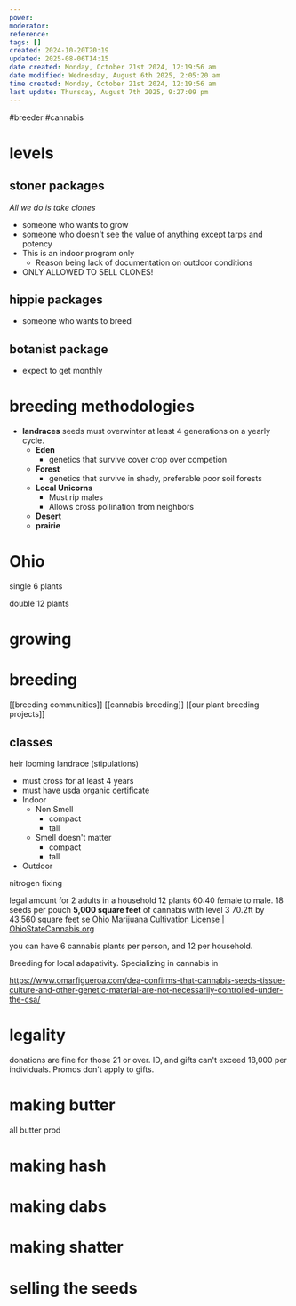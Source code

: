 ```yaml
---
power: 
moderator: 
reference: 
tags: []
created: 2024-10-20T20:19
updated: 2025-08-06T14:15
date created: Monday, October 21st 2024, 12:19:56 am
date modified: Wednesday, August 6th 2025, 2:05:20 am
time created: Monday, October 21st 2024, 12:19:56 am
last update: Thursday, August 7th 2025, 9:27:09 pm
---
```

#breeder #cannabis 
# levels
## stoner packages
*All we do is take clones*
- someone who wants to grow
- someone who doesn't see the value of anything except tarps and potency
- This is an indoor program only
	- Reason being lack of documentation on outdoor conditions
- ONLY ALLOWED TO SELL CLONES!
## hippie packages
- someone who wants to breed


## botanist package
- expect to get monthly 
# breeding methodologies
- **landraces** seeds must overwinter at least 4 generations on a yearly cycle.
	- **Eden**
		- genetics that survive cover crop over competion
	- **Forest**
		- genetics that survive in shady, preferable poor soil forests
	- **Local Unicorns**
		- Must rip males
		- Allows cross pollination from neighbors
	- **Desert**
	- **prairie**

# Ohio
single 6 plants

double 12 plants
# growing

# breeding
[[breeding communities]]
[[cannabis breeding]]
[[our plant breeding projects]]
## classes
heir looming
landrace (stipulations)
- must cross for at least 4 years
- must have usda organic certificate
- Indoor
	- Non Smell
		- compact
		- tall
	- Smell doesn't matter
		- compact
		- tall
- Outdoor

nitrogen fixing

legal amount for 2 adults in a household 12 plants
60:40 female to male. 
18 seeds per pouch
**5,000 square feet** of cannabis with level 3 
70.2ft by
43,560 square feet
se
[Ohio Marijuana Cultivation License | OhioStateCannabis.org](https://ohiostatecannabis.org/licensing/cultivation?formCode=MG0AV3)

you can have 6 cannabis plants per person, and 12 per household.

Breeding for local adapativity.  Specializing in cannabis in

https://www.omarfigueroa.com/dea-confirms-that-cannabis-seeds-tissue-culture-and-other-genetic-material-are-not-necessarily-controlled-under-the-csa/

# legality
donations are fine for those 21 or over.  ID, and gifts can't exceed 18,000 per individuals.  Promos don't apply to gifts.
# making butter
all butter prod

# making hash

# making dabs

# making shatter

# selling the seeds